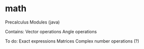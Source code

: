 # math
Precalculus Modules (java)

Contains:
  Vector operations
  Angle operations
  
To do:
  Exact expressions
  Matrices
  Complex number operations (?)
